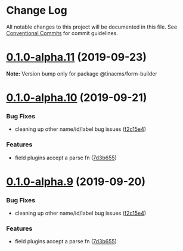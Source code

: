 # Change Log

All notable changes to this project will be documented in this file.
See [Conventional Commits](https://conventionalcommits.org) for commit guidelines.

# [0.1.0-alpha.11](https://github.com/tinacms/tinacms/compare/@tinacms/form-builder@0.1.0-alpha.10...@tinacms/form-builder@0.1.0-alpha.11) (2019-09-23)

**Note:** Version bump only for package @tinacms/form-builder





# [0.1.0-alpha.10](https://github.com/tinacms/tinacms/compare/@tinacms/form-builder@0.1.0-alpha.8...@tinacms/form-builder@0.1.0-alpha.10) (2019-09-21)


### Bug Fixes

* cleaning up other name/id/label bug issues ([f2c15e4](https://github.com/tinacms/tinacms/commit/f2c15e4))


### Features

* field plugins accept a parse fn ([7d3b655](https://github.com/tinacms/tinacms/commit/7d3b655))





# [0.1.0-alpha.9](https://github.com/tinacms/tinacms/compare/@tinacms/form-builder@0.1.0-alpha.8...@tinacms/form-builder@0.1.0-alpha.9) (2019-09-20)


### Bug Fixes

* cleaning up other name/id/label bug issues ([f2c15e4](https://github.com/tinacms/tinacms/commit/f2c15e4))


### Features

* field plugins accept a parse fn ([7d3b655](https://github.com/tinacms/tinacms/commit/7d3b655))
